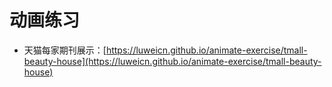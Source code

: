 # 动画练习
* 天猫每家期刊展示：[https://luweicn.github.io/animate-exercise/tmall-beauty-house](https://luweicn.github.io/animate-exercise/tmall-beauty-house)